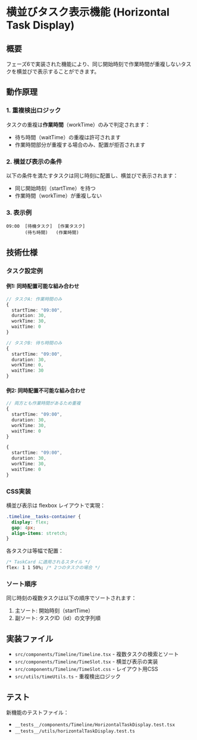 # 横並びタスク表示機能 (Horizontal Task Display)

## 概要

フェーズ6で実装された機能により、同じ開始時刻で作業時間が重複しないタスクを横並びで表示することができます。

## 動作原理

### 1. 重複検出ロジック

タスクの重複は**作業時間**（workTime）のみで判定されます：
- 待ち時間（waitTime）の重複は許可されます
- 作業時間部分が重複する場合のみ、配置が拒否されます

### 2. 横並び表示の条件

以下の条件を満たすタスクは同じ時刻に配置し、横並びで表示されます：
- 同じ開始時刻（startTime）を持つ
- 作業時間（workTime）が重複しない

### 3. 表示例

```
09:00  [待機タスク]  [作業タスク]
       (待ち時間)   (作業時間)
```

## 技術仕様

### タスク設定例

#### 例1: 同時配置可能な組み合わせ
```typescript
// タスクA: 作業時間のみ
{
  startTime: "09:00",
  duration: 30,
  workTime: 30,
  waitTime: 0
}

// タスクB: 待ち時間のみ  
{
  startTime: "09:00", 
  duration: 30,
  workTime: 0,
  waitTime: 30
}
```

#### 例2: 同時配置不可能な組み合わせ
```typescript
// 両方とも作業時間があるため重複
{
  startTime: "09:00",
  duration: 30,
  workTime: 30,
  waitTime: 0
}

{
  startTime: "09:00",
  duration: 30, 
  workTime: 30,
  waitTime: 0
}
```

### CSS実装

横並び表示は flexbox レイアウトで実現：

```css
.timeline__tasks-container {
  display: flex;
  gap: 4px;
  align-items: stretch;
}
```

各タスクは等幅で配置：
```css
/* TaskCard に適用されるスタイル */
flex: 1 1 50%; /* 2つのタスクの場合 */
```

### ソート順序

同じ時刻の複数タスクは以下の順序でソートされます：
1. 主ソート: 開始時刻（startTime）
2. 副ソート: タスクID（id）の文字列順

## 実装ファイル

- `src/components/Timeline/Timeline.tsx` - 複数タスクの検索とソート
- `src/components/Timeline/TimeSlot.tsx` - 横並び表示の実装  
- `src/components/Timeline/TimeSlot.css` - レイアウト用CSS
- `src/utils/timeUtils.ts` - 重複検出ロジック

## テスト

新機能のテストファイル：
- `__tests__/components/Timeline/HorizontalTaskDisplay.test.tsx`
- `__tests__/utils/horizontalTaskDisplay.test.ts`